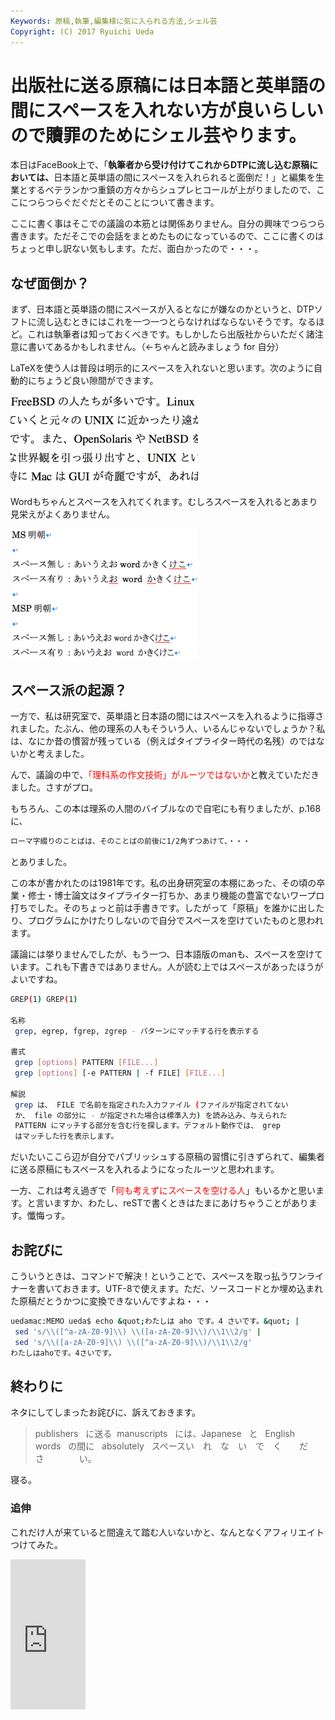 ```yaml
---
Keywords: 原稿,執筆,編集様に気に入られる方法,シェル芸
Copyright: (C) 2017 Ryuichi Ueda
---
```


# 出版社に送る原稿には日本語と英単語の間にスペースを入れない方が良いらしいので贖罪のためにシェル芸やります。
<!--:ja-->本日はFaceBook上で、「<strong>執筆者から受け付けてこれからDTPに流し込む原稿においては、</strong>日本語と英単語の間にスペースを入れられると面倒だ！」と編集を生業とするベテランかつ重鎮の方々からシュプレヒコールが上がりましたので、ここにつらつらぐだぐだとそのことについて書きます。

ここに書く事はそこでの議論の本筋とは関係ありません。自分の興味でつらつら書きます。ただそこでの会話をまとめたものになっているので、ここに書くのはちょっと申し訳ない気もします。ただ、面白かったので・・・。

<h2>なぜ面倒か？</h2>

まず、日本語と英単語の間にスペースが入るとなにが嫌なのかというと、DTPソフトに流し込むときにはこれを一つ一つとらなければならないそうです。なるほど。これは執筆者は知っておくべきです。もしかしたら出版社からいただく諸注意に書いてあるかもしれません。（←ちゃんと読みましょう for 自分）

LaTeXを使う人は普段は明示的にスペースを入れないと思います。次のように自動的にちょうど良い隙間ができます。

<a href="スクリーンショット-2013-10-28-22.14.55.png"><img src="スクリーンショット-2013-10-28-22.14.55-300x143.png" alt="スクリーンショット 2013-10-28 22.14.55" width="300" height="143" class="aligncenter size-medium wp-image-1381" /></a>

Wordもちゃんとスペースを入れてくれます。むしろスペースを入れるとあまり見栄えがよくありません。

<a href="スクリーンショット-2013-10-28-22.34.12.png"><img src="スクリーンショット-2013-10-28-22.34.12-300x209.png" alt="スクリーンショット 2013-10-28 22.34.12" width="300" height="209" class="aligncenter size-medium wp-image-1384" /></a>

<h2>スペース派の起源？</h2>

一方で、私は研究室で、英単語と日本語の間にはスペースを入れるように指導されました。たぶん、他の理系の人もそういう人、いるんじゃないでしょうか？私は、なにか昔の慣習が残っている（例えばタイプライター時代の名残）のではないかと考えました。

んで、議論の中で、<span style="color:red">「理科系の作文技術」がルーツではないか</span>と教えていただきました。さすがプロ。

もちろん、この本は理系の人間のバイブルなので自宅にも有りましたが、p.168に、

```bash
ローマ字綴りのことばは、そのことばの前後に1/2角ずつあけて、・・・
```

とありました。

この本が書かれたのは1981年です。私の出身研究室の本棚にあった、その頃の卒業・修士・博士論文はタイプライター打ちか、あまり機能の豊富でないワープロ打ちでした。そのちょっと前は手書きです。したがって「原稿」を誰かに出したり、プログラムにかけたりしないので自分でスペースを空けていたものと思われます。

議論には挙りませんでしたが、もう一つ、日本語版のmanも、スペースを空けています。これも下書きではありません。人が読む上ではスペースがあったほうがよいですね。

```bash
GREP(1) GREP(1)

名称
 grep, egrep, fgrep, zgrep - パターンにマッチする行を表示する

書式
 grep [options] PATTERN [FILE...]
 grep [options] [-e PATTERN | -f FILE] [FILE...]

解説
 grep は、 FILE で名前を指定された入力ファイル (ファイルが指定されてない
 か、 file の部分に - が指定された場合は標準入力) を読み込み、与えられた
 PATTERN にマッチする部分を含む行を探します。デフォルト動作では、 grep
 はマッチした行を表示します。
```

だいたいここら辺が自分でパブリッシュする原稿の習慣に引きずられて、編集者に送る原稿にもスペースを入れるようになったルーツと思われます。

一方、これは考え過ぎで「<span style="color:red">何も考えずにスペースを空ける人</span>」もいるかと思います。と言いますか、わたし、reSTで書くときはたまにあけちゃうことがあります。懺悔っす。

<h2>お詫びに</h2>

こういうときは、コマンドで解決！ということで、スペースを取っ払うワンライナーを書いておきます。UTF-8で使えます。ただ、ソースコードとか埋め込まれた原稿だとうかつに変換できないんですよね・・・

```bash
uedamac:MEMO ueda$ echo &quot;わたしは aho です。4 さいです。&quot; |
 sed 's/\\([^a-zA-Z0-9]\\) \\([a-zA-Z0-9]\\)/\\1\\2/g' |
 sed 's/\\([a-zA-Z0-9]\\) \\([^a-zA-Z0-9]\\)/\\1\\2/g'
わたしはahoです。4さいです。
```

<h2>終わりに</h2>

ネタにしてしまったお詫びに、訴えておきます。

<blockquote>publishers&nbsp;&nbsp;&nbsp;に送る&nbsp;&nbsp;manuscripts&nbsp;&nbsp;&nbsp;には、Japanese&nbsp;&nbsp;&nbsp;と&nbsp;&nbsp;&nbsp;English words&nbsp;&nbsp;&nbsp;の間に&nbsp;&nbsp;&nbsp;absolutely&nbsp;&nbsp;&nbsp;スペースい　れ　な　い　で　く　　だ　　　さ　　　　い。</blockquote>


寝る。


<h3>追伸</h3>

これだけ人が来ていると間違えて踏む人いないかと、なんとなくアフィリエイトつけてみた。

<iframe src="http://rcm-fe.amazon-adsystem.com/e/cm?lt1=_blank&bc1=000000&IS2=1&bg1=FFFFFF&fc1=000000&lc1=0000FF&t=ryuichiueda-22&o=9&p=8&l=as4&m=amazon&f=ifr&ref=ss_til&asins=4121006240" style="width:120px;height:240px;" scrolling="no" marginwidth="0" marginheight="0" frameborder="0"></iframe>

